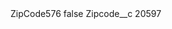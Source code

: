 <?xml version="1.0" encoding="UTF-8"?>
<CustomMetadata xmlns="http://soap.sforce.com/2006/04/metadata" xmlns:xsi="http://www.w3.org/2001/XMLSchema-instance" xmlns:xsd="http://www.w3.org/2001/XMLSchema">
    <label>ZipCode576</label>
    <protected>false</protected>
    <values>
        <field>Zipcode__c</field>
        <value xsi:type="xsd:string">20597</value>
    </values>
</CustomMetadata>
